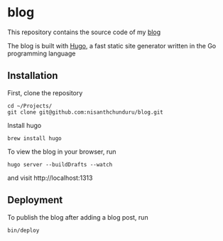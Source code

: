 # blog

This repository contains the source code of my [blog](https://nisanthchunduru.github.io)

The blog is built with [Hugo](https://gohugo.io/), a fast static site generator written in the Go programming language

## Installation

First, clone the repository
```
cd ~/Projects/
git clone git@github.com:nisanthchunduru/blog.git
```

Install hugo
```
brew install hugo
```

To view the blog in your browser, run
```
hugo server --buildDrafts --watch
```
and visit http://localhost:1313

## Deployment

To publish the blog after adding a blog post, run
```
bin/deploy
```
